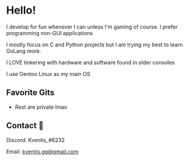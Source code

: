 
# Hello!

I develop for fun whenever I can unless I'm gaming of course. 
I prefer programming non-GUI applications 

I mostly focus on C and Python projects but I am trying my best to learn GoLang more.

I LOVE tinkering with hardware and software found in older consoles

I use Gentoo Linux as my main OS

## Favorite Gits

- Rest are private lmao

## Contact 🥥

Discord: Kventis_#6232

Email: kventis.gg@gmail.com


